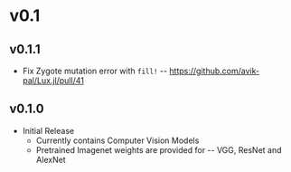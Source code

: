 # v0.1

## v0.1.1

* Fix Zygote mutation error with `fill!` -- https://github.com/avik-pal/Lux.jl/pull/41

## v0.1.0

* Initial Release
  * Currently contains Computer Vision Models
  * Pretrained Imagenet weights are provided for -- VGG, ResNet and AlexNet